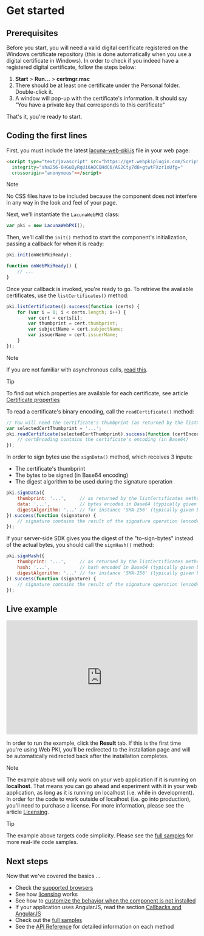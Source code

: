 ﻿# Get started

## Prerequisites

Before you start, you will need a valid digital certificate registered on the Windows certificate repository (this is done automatically when you use a digital certificate in Windows). In order to check if you indeed have a registered digital certificate, follow the steps below:

1. **Start** > **Run...** > **certmgr.msc**
1. There should be at least one certificate under the Personal folder. Double-click it.
1. A window will pop-up with the certificate's information. It should say "You have a private key that corresponds to this certificate"

That's it, you're ready to start.

## Coding the first lines

First, you must include the latest [lacuna-web-pki.js](https://get.webpkiplugin.com/Scripts/LacunaWebPKI/lacuna-web-pki-2.9.0.js) file in your web page:

```html
<script type="text/javascript" src="https://get.webpkiplugin.com/Scripts/LacunaWebPKI/lacuna-web-pki-2.9.0.js"
  integrity="sha256-6HGuOyRqUi6AOCQHdC6/AG2Cty7d8+gtwtFXzr1oUfg="
  crossorigin="anonymous"></script>
```

> [!NOTE]
> No CSS files have to be included because the component does not interfere in any way in the look and feel of your page.

Next, we'll instantiate the `LacunaWebPKI` class:

```javascript
var pki = new LacunaWebPKI();
```

Then, we'll call the `init()` method to start the component's initialization, passing a callback for when it is ready:

```javascript
pki.init(onWebPkiReady);

function onWebPkiReady() {
    // ...
}
```

Once your callback is invoked, you're ready to go. To retrieve the available certificates, use the `listCertificates()` method:

```javascript
pki.listCertificates().success(function (certs) {
    for (var i = 0; i < certs.length; i++) {
        var cert = certs[i];
        var thumbprint = cert.thumbprint;
        var subjectName = cert.subjectName;
        var issuerName = cert.issuerName;
    }
});
```

> [!NOTE]
> If you are not familiar with asynchronous calls, [read this](async.md).

> [!TIP]
> To find out which properties are available for each certificate, see article [Certificate properties](cert-properties.md)

To read a certificate's binary encoding, call the `readCertificate()` method:

```javascript
// You will need the certificate's thumbprint (as returned by the listCertificates method)
var selectedCertThumbprint = '...';
pki.readCertificate(selectedCertThumbprint).success(function (certEncoding) {
    // certEncoding contains the certificate's encoding (in Base64)
});
```

In order to sign bytes use the `signData()` method, which receives 3 inputs:

* The certificate's thumbprint
* The bytes to be signed (in Base64 encoding)
* The digest algorithm to be used during the signature operation

```javascript
pki.signData({
    thumbprint: '...',     // as returned by the listCertificates method
    data: '...',           // bytes encoded in Base64 (typically given by server)
    digestAlgorithm: '...' // for instance 'SHA-256' (typically given by server)
}).success(function (signature) {
    // signature contains the result of the signature operation (encoded in Base64)
});
```

If your server-side SDK gives you the digest of the "to-sign-bytes" instead of the actual bytes, you should call the `signHash()` method:

```javascript
pki.signHash({
    thumbprint: '...',     // as returned by the listCertificates method
    hash: '...',           // hash encoded in Base64 (typically given by server)
    digestAlgorithm: '...' // for instance 'SHA-256' (typically given by server)
}).success(function (signature) {
    // signature contains the result of the signature operation (encoded in Base64)
});
```

## Live example

<iframe width="100%" height="300" src="https://jsfiddle.net/LacunaSoftware/6zkwejb9/embedded/" allowfullscreen="allowfullscreen" frameborder="0"></iframe>

In order to run the example, click the **Result** tab. If this is the first time you're using Web PKI, you'll be redirected to the installation page and will be automatically redirected back after the installation completes.

> [!NOTE]
> The example above will only work on your web application if it is running on **localhost**. That means you can go ahead and experiment with it in your web application,
> as long as it is running on localhost (i.e. while in development). In order for the code to work outside of localhost (i.e. go into production), you'll need to purchase
> a license. For more information, please see the article [Licensing](licensing.md).

> [!TIP]
> The example above targets code simplicity. Please see the [full samples](full-samples.md) for more real-life code samples.

## Next steps

Now that we've covered the basics ...

* Check the [supported browsers](browser-support.md)
* See how [licensing](licensing.md) works
* See how to [customize the behavior when the component is not installed](customizing-not-installed.md)
* If your application uses AngularJS, read the section [Callbacks and AngularJS](angularjs.md)
* Check out the [full samples](full-samples.md)
* See the [API Reference](api-reference/index.md) for detailed information on each method
